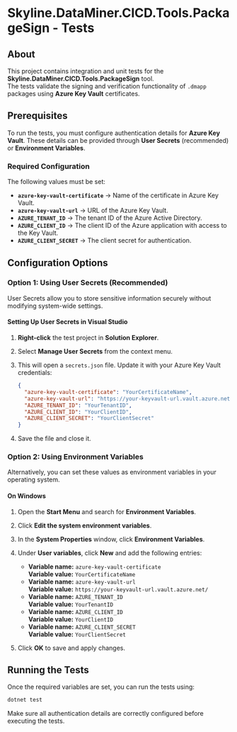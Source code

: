 ﻿# Skyline.DataMiner.CICD.Tools.PackageSign - Tests

## About

This project contains integration and unit tests for the **Skyline.DataMiner.CICD.Tools.PackageSign** tool.  
The tests validate the signing and verification functionality of `.dmapp` packages using **Azure Key Vault** certificates.

## Prerequisites

To run the tests, you must configure authentication details for **Azure Key Vault**. These details can be provided through **User Secrets** (recommended) or **Environment Variables**.

### Required Configuration

The following values must be set:

- **`azure-key-vault-certificate`** → Name of the certificate in Azure Key Vault.  
- **`azure-key-vault-url`** → URL of the Azure Key Vault.  
- **`AZURE_TENANT_ID`** → The tenant ID of the Azure Active Directory.  
- **`AZURE_CLIENT_ID`** → The client ID of the Azure application with access to the Key Vault.  
- **`AZURE_CLIENT_SECRET`** → The client secret for authentication.  

## Configuration Options

### Option 1: Using User Secrets (Recommended)

User Secrets allow you to store sensitive information securely without modifying system-wide settings.  

#### Setting Up User Secrets in Visual Studio

1. **Right-click** the test project in **Solution Explorer**.  
2. Select **Manage User Secrets** from the context menu.  
3. This will open a `secrets.json` file. Update it with your Azure Key Vault credentials:

   ```json
   {
     "azure-key-vault-certificate": "YourCertificateName",
     "azure-key-vault-url": "https://your-keyvault-url.vault.azure.net/",
     "AZURE_TENANT_ID": "YourTenantID",
     "AZURE_CLIENT_ID": "YourClientID",
     "AZURE_CLIENT_SECRET": "YourClientSecret"
   }
   ```

4. Save the file and close it.

### Option 2: Using Environment Variables

Alternatively, you can set these values as environment variables in your operating system.

#### On Windows  
1. Open the **Start Menu** and search for **Environment Variables**.  
2. Click **Edit the system environment variables**.  
3. In the **System Properties** window, click **Environment Variables**.  
4. Under **User variables**, click **New** and add the following entries:

   - **Variable name:** `azure-key-vault-certificate`  
     **Variable value:** `YourCertificateName`  
   - **Variable name:** `azure-key-vault-url`  
     **Variable value:** `https://your-keyvault-url.vault.azure.net/`  
   - **Variable name:** `AZURE_TENANT_ID`  
     **Variable value:** `YourTenantID`  
   - **Variable name:** `AZURE_CLIENT_ID`  
     **Variable value:** `YourClientID`  
   - **Variable name:** `AZURE_CLIENT_SECRET`  
     **Variable value:** `YourClientSecret`  

5. Click **OK** to save and apply changes.

## Running the Tests

Once the required variables are set, you can run the tests using:

```sh
dotnet test
```

Make sure all authentication details are correctly configured before executing the tests.  